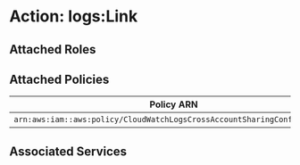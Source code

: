 # Action: logs:Link

## Attached Roles

## Attached Policies

| Policy ARN | Policy Name |
|------------|-------------|
| `arn:aws:iam::aws:policy/CloudWatchLogsCrossAccountSharingConfiguration` | [CloudWatchLogsCrossAccountSharingConfiguration](../policies.md#cloudwatchlogscrossaccountsharingconfiguration) |

## Associated Services


